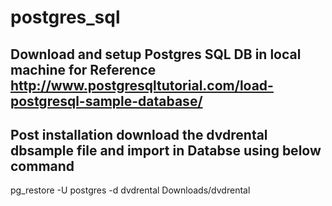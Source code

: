# postgres_sql

## Download and setup Postgres SQL DB in local machine for Reference http://www.postgresqltutorial.com/load-postgresql-sample-database/

## Post installation download the dvdrental dbsample file and import in Databse using below command
pg_restore -U postgres -d dvdrental Downloads/dvdrental
